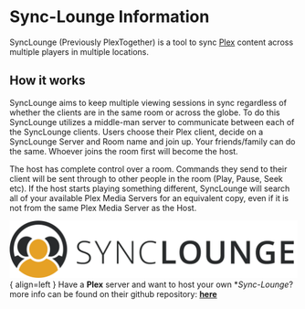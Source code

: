 # **Sync-Lounge Information**

SyncLounge (Previously PlexTogether) is a tool to sync [Plex](https://plex.tv) content across multiple players in multiple locations.

## **How it works**

SyncLounge aims to keep multiple viewing sessions in sync regardless of whether the clients are in the same room or across the globe. To do this SyncLounge utilizes a middle-man server to communicate between each of the SyncLounge clients. Users choose their Plex client, decide on a SyncLounge Server and Room name and join up. Your friends/family can do the same. Whoever joins the room first will become the host.

The host has complete control over a room. Commands they send to their client will be sent through to other people in the room (Play, Pause, Seek etc). If the host starts playing something different, SyncLounge will search all of your available Plex Media Servers for an equivalent copy, even if it is not from the same Plex Media Server as the Host.

![SyncLounge](../assets/images/sync-lounge-logo-full.webp){ align=left }
Have a **Plex** server and want to host your own **Sync-Lounge*? more info can be found on their github repository: **[here](https://github.com/synclounge/synclounge)**


